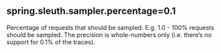 ## spring.sleuth.sampler.percentage=0.1

Percentage of requests that should be sampled. E.g. 1.0 - 100% requests should be sampled.
The precision is whole-numbers only (i.e. there’s no support for 0.1% of the traces).